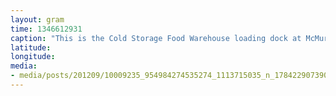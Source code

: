 ```yaml
---
layout: gram
time: 1346612931
caption: "This is the Cold Storage Food Warehouse loading dock at McMurdo Station."
latitude: 
longitude: 
media:
- media/posts/201209/10009235_954984274535274_1113715035_n_17842290739000351.jpg
---
```

